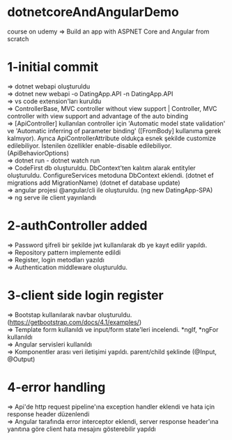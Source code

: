 # dotnetcoreAndAngularDemo
course on udemy => Build an app with ASPNET Core and Angular from scratch 

# 1-initial commit
  => dotnet webapi oluşturuldu <br />
  => dotnet new webapi -o DatingApp.API -n DatingApp.API<br />
  => vs code extension'ları kuruldu<br />
  => ControllerBase, MVC controller without view support | Controller, MVC controller with view support and advantage of the auto binding <br />
  => [ApiController] kullanılan controller için 'Automatic model state validation' ve 'Automatic inferring of parameter binding' ([FromBody] kullanıma gerek kalmıyor). Ayrıca ApiControllerAttribute oldukça esnek şekilde customize edilebiliyor. İstenilen özellikler enable-disable edilebiliyor. (ApiBehaviorOptions) <br />
  => dotnet run - dotnet watch run <br />
  => CodeFirst db oluşturuldu. DbContext'ten kalıtım alarak entityler oluşturuldu. ConfigureServices metoduna DbContext eklendi. (dotnet ef migrations add MigrationName) (dotnet ef database update) <br />
  => angular projesi @angular/cli ile oluşturuldu. (ng new DatingApp-SPA) <br />
  => ng serve ile client yayınlandı <br />

# 2-authController added
  => Password şifreli bir şekilde jwt kullanılarak db ye kayıt edilir yapıldı.<br />
  => Repository pattern implemente edildi<br />
  => Register, login metodları yazıldı<br />
  => Authentication middleware oluşturuldu. <br />
  
# 3-client side login register
  => Bootstap kullanılarak navbar oluşturuldu. (https://getbootstrap.com/docs/4.1/examples/)<br />
  => Template form kullanıldı ve input/form state'leri incelendi. *ngIf, *ngFor kullanıldı<br />
  => Angular servisleri kullanıldı <br />
  => Komponentler arası veri iletişimi yapıldı. parent/child şeklinde (@Input, @Output)<br />

# 4-error handling
  => Api'de http request pipeline'ına exception handler eklendi ve hata için response header düzenlendi<br />
  => Angular tarafında error interceptor eklendi, server response header'ına yanıtına göre client hata mesajını gösterebilir yapıldı
  
  
